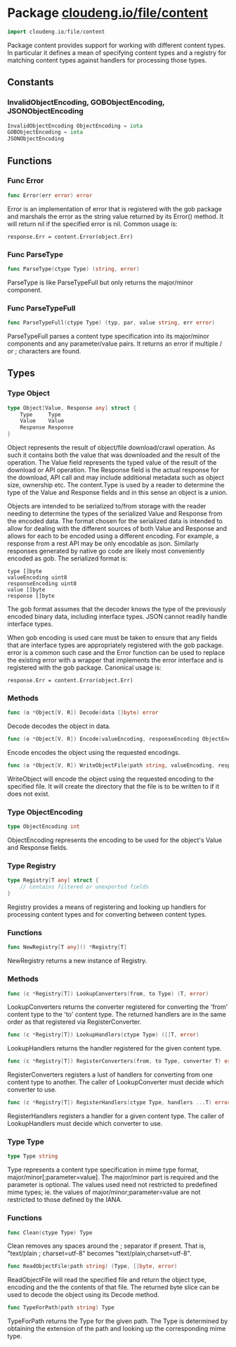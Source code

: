 # Package [cloudeng.io/file/content](https://pkg.go.dev/cloudeng.io/file/content?tab=doc)

```go
import cloudeng.io/file/content
```

Package content provides support for working with different content types.
In particular it defines a mean of specifying content types and a registry
for matching content types against handlers for processing those types.

## Constants
### InvalidObjectEncoding, GOBObjectEncoding, JSONObjectEncoding
```go
InvalidObjectEncoding ObjectEncoding = iota
GOBObjectEncoding = iota
JSONObjectEncoding

```



## Functions
### Func Error
```go
func Error(err error) error
```
Error is an implementation of error that is registered with the gob package
and marshals the error as the string value returned by its Error() method.
It will return nil if the specified error is nil. Common usage is:

    response.Err = content.Error(object.Err)

### Func ParseType
```go
func ParseType(ctype Type) (string, error)
```
ParseType is like ParseTypeFull but only returns the major/minor component.

### Func ParseTypeFull
```go
func ParseTypeFull(ctype Type) (typ, par, value string, err error)
```
ParseTypeFull parses a content type specification into its major/minor
components and any parameter/value pairs. It returns an error if multiple /
or ; characters are found.



## Types
### Type Object
```go
type Object[Value, Response any] struct {
	Type     Type
	Value    Value
	Response Response
}
```
Object represents the result of object/file download/crawl operation.
As such it contains both the value that was downloaded and the result of the
operation. The Value field represents the typed value of the result of the
download or API operation. The Response field is the actual response for the
download, API call and may include additional metadata such as object size,
ownership etc. The content.Type is used by a reader to determine the type of
the Value and Response fields and in this sense an object is a union.

Objects are intended to be serialized to/from storage with the reader
needing to determine the types of the serialized Value and Response from
the encoded data. The format chosen for the serialized data is intended to
allow for dealing with the different sources of both Value and Response and
allows for each to be encoded using a different encoding. For example, a
response from a rest API may be only encodable as json. Similarly responses
generated by native go code are likely most conveniently encoded as gob.
The serialized format is:

    type []byte
    valueEncoding uint8
    responseEncoding uint8
    value []byte
    response []byte

The gob format assumes that the decoder knows the type of the previously
encoded binary data, including interface types. JSON cannot readily handle
interface types.

When gob encoding is used care must be taken to ensure that any fields that
are interface types are appropriately registered with the gob package.
error is a common such case and the Error function can be used to replace
the existing error with a wrapper that implements the error interface and is
registered with the gob package. Canonical usage is:

    response.Err = content.Error(object.Err)

### Methods

```go
func (o *Object[V, R]) Decode(data []byte) error
```
Decode decodes the object in data.


```go
func (o *Object[V, R]) Encode(valueEncoding, responseEncoding ObjectEncoding) ([]byte, error)
```
Encode encodes the object using the requested encodings.


```go
func (o *Object[V, R]) WriteObjectFile(path string, valueEncoding, responseEncoding ObjectEncoding) error
```
WriteObject will encode the object using the requested encoding to the
specified file. It will create the directory that the file is to be written
to if it does not exist.




### Type ObjectEncoding
```go
type ObjectEncoding int
```
ObjectEncoding represents the encoding to be used for the object's Value and
Response fields.


### Type Registry
```go
type Registry[T any] struct {
	// contains filtered or unexported fields
}
```
Registry provides a means of registering and looking up handlers for
processing content types and for converting between content types.

### Functions

```go
func NewRegistry[T any]() *Registry[T]
```
NewRegistry returns a new instance of Registry.



### Methods

```go
func (c *Registry[T]) LookupConverters(from, to Type) (T, error)
```
LookupConverters returns the converter registered for converting the 'from'
content type to the 'to' content type. The returned handlers are in the same
order as that registered via RegisterConverter.


```go
func (c *Registry[T]) LookupHandlers(ctype Type) ([]T, error)
```
LookupHandlers returns the handler registered for the given content type.


```go
func (c *Registry[T]) RegisterConverters(from, to Type, converter T) error
```
RegisterConverters registers a lust of handlers for converting from one
content type to another. The caller of LookupConverter must decide which
converter to use.


```go
func (c *Registry[T]) RegisterHandlers(ctype Type, handlers ...T) error
```
RegisterHandlers registers a handler for a given content type. The caller of
LookupHandlers must decide which converter to use.




### Type Type
```go
type Type string
```
Type represents a content type specification in mime type format,
major/minor[;parameter=value]. The major/minor part is required and the
parameter is optional. The values used need not restricted to predefined
mime types; ie. the values of major/minor;parameter=value are not restricted
to those defined by the IANA.

### Functions

```go
func Clean(ctype Type) Type
```
Clean removes any spaces around the ; separator if present. That is,
"text/plain ; charset=utf-8" becomes "text/plain;charset=utf-8".


```go
func ReadObjectFile(path string) (Type, []byte, error)
```
ReadObjectFile will read the specified file and return the object type,
encoding and the the contents of that file. The returned byte slice can be
used to decode the object using its Decode method.


```go
func TypeForPath(path string) Type
```
TypeForPath returns the Type for the given path. The Type is determined by
obtaining the extension of the path and looking up the corresponding mime
type.







